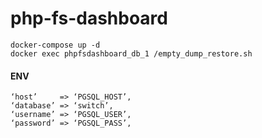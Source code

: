 # php-fs-dashboard

	docker-compose up -d
	docker exec phpfsdashboard_db_1 /empty_dump_restore.sh

#### ENV

	‘host’     => ‘PGSQL_HOST’,
	‘database’ => ‘switch’,
	‘username’ => ‘PGSQL_USER’,
	‘password’ => ‘PGSQL_PASS’,  